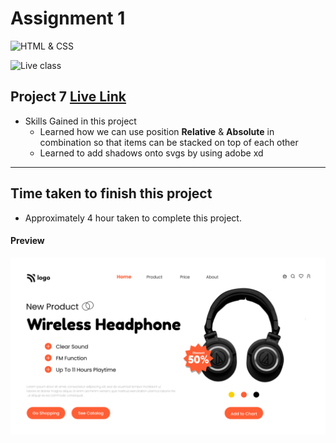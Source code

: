 # Assignment 1

![HTML & CSS](https://img.shields.io/badge/HTML-CSS-orange)

![Live class](https://img.shields.io/badge/LIVE--CLASS-PROJECT--7-lightgrey)


## Project 7 [Live Link](https://samdish-project-7.netlify.app)

-   Skills Gained in this project
    -   Learned how we can use position **Relative** & **Absolute** in combination so that items can be stacked on top of each other
    -   Learned to add shadows onto svgs by using adobe xd


---

## Time taken to finish this project

-   Approximately 4 hour taken to complete this project.

#### Preview

![Desktop](./images/project-7.png)